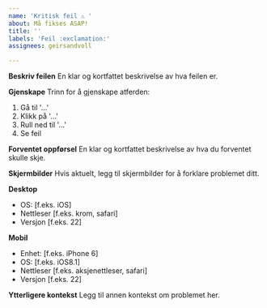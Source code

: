 ```yaml
---
name: 'Kritisk feil ⚠️ '
about: Må fikses ASAP!
title: ''
labels: 'Feil :exclamation:'
assignees: geirsandvoll

---
```


**Beskriv feilen**
En klar og kortfattet beskrivelse av hva feilen er.

**Gjenskape**
Trinn for å gjenskape atferden:
1. Gå til '...'
2. Klikk på '...'
3. Rull ned til '...'
4. Se feil

**Forventet oppførsel**
En klar og kortfattet beskrivelse av hva du forventet skulle skje.

**Skjermbilder**
Hvis aktuelt, legg til skjermbilder for å forklare problemet ditt.

**Desktop**
  - OS: [f.eks. iOS]
  - Nettleser [f.eks. krom, safari]
  - Versjon [f.eks. 22]

**Mobil**
  - Enhet: [f.eks. iPhone 6]
  - OS: [f.eks. iOS8.1]
  - Nettleser [f.eks. aksjenettleser, safari]
  - Versjon [f.eks. 22]

**Ytterligere kontekst**
Legg til annen kontekst om problemet her.
